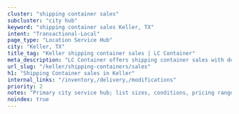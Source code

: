 ```yaml
---
cluster: "shipping container sales"
subcluster: "city hub"
keyword: "shipping container sales Keller, TX"
intent: "Transactional-Local"
page_type: "Location Service Hub"
city: "Keller, TX"
title_tag: "Keller shipping container sales | LC Container"
meta_description: "LC Container offers shipping container sales with delivery in Keller, TX. Local. Fast quotes. Since 2003."
url_slug: "/keller/shipping-containers/sales"
h1: "Shipping Container sales in Keller"
internal_links: "/inventory,/delivery,/modifications"
priority: 2
notes: "Primary city service hub; list sizes, conditions, pricing ranges, photos, testimonials."
noindex: true
---
```


<!-- TODO: Add unique city/inventory copy, images, and internal links here. -->
